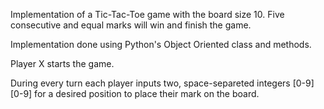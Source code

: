 Implementation of a Tic-Tac-Toe game with the board size 10. Five consecutive and equal marks will win and finish the game.<p>
Implementation done using Python's Object Oriented class and methods.<p>
Player X starts the game.<p>
During every turn each player inputs two, space-separeted integers [0-9][0-9] for a desired position to place their mark on the board.
